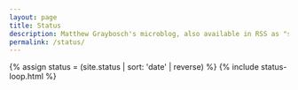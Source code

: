 ```yaml
---
layout: page
title: Status
description: Matthew Graybosch's microblog, also available in RSS as "status.xml"
permalink: /status/
---
```


{% assign status = (site.status | sort: 'date' | reverse) %}
{% include status-loop.html %}